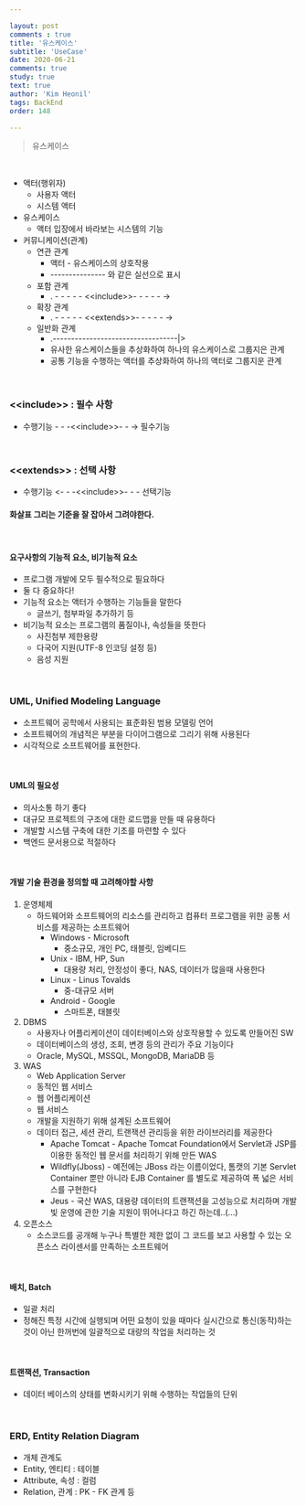 ```yaml
---

layout: post
comments : true
title: '유스케이스'
subtitle: 'UseCase'
date: 2020-06-21
comments: true
study: true
text: true
author: 'Kim Heonil'
tags: BackEnd
order: 148

---
```


> 유스케이스

<br>

- 액터(행위자)
  - 사용자 액터
  - 시스템 액터
- 유스케이스
  - 액터 입장에서 바라보는 시스템의 기능
- 커뮤니케이션(관계)
  - 연관 관계
    - 액터 - 유스케이스의 상호작용
    - --------------- 와 같은 실선으로 표시
  - 포함 관계
    - . - - - - - <&lt;include>>- - - - - -> 
  - 확장 관계
    - . - - - - - <&lt;extends>>- - - - - ->
  - 일반화 관계
    - .----------------------------------|>
    - 유사한 유스케이스들을 추상화하여 하나의 유스케이스로 그룹지은 관계
    - 공통 기능을 수행하는 액터를 추상화하여 하나의 액터로 그룹지운 관계

<br>

### &lt;&lt;include>> : 필수 사항

- 수행기능 - - -<&lt;include>>- - -> 필수기능

<br>

### &lt;&lt;extends>> : 선택 사항

- 수행기능 <- - -<&lt;include>>- - - 선택기능

#### 화살표 그리는 기준을 잘 잡아서 그려야한다.

<br>

#### 요구사항의 기능적 요소, 비기능적 요소

- 프로그램 개발에 모두 필수적으로 필요하다
- 둘 다 중요하다!
- 기능적 요소는 액터가 수행하는 기능들을 말한다
  - 글쓰기, 첨부파일 추가하기 등
- 비기능적 요소는 프로그램의 품질이나, 속성들을 뜻한다
  - 사진첨부 제한용량
  - 다국어 지원(UTF-8 인코딩 설정 등)
  - 음성 지원

<br>

### UML, Unified Modeling Language

- 소프트웨어 공학에서 사용되는 표준화된 범용 모델링 언어
- 소프트웨어의 개념적은 부분을 다이어그램으로 그리기 위해 사용된다
- 시각적으로 소프트웨어를 표현한다.

<br>

#### UML의 필요성

- 의사소통 하기 좋다
- 대규모 프로젝트의 구조에 대한 로드맵을 만들 때 유용하다
- 개발할 시스템 구축에 대한 기초를 마련할 수 있다
- 백엔드 문서용으로 적절하다

<br>

#### 개발 기술 환경을 정의할 때 고려해야할 사항

1. 운영체제
   - 하드웨어와 소프트웨어의 리소스를 관리하고 컴퓨터 프로그램을 위한 공통 서비스를 제공하는 소프트웨어
     - Windows - Microsoft
       - 중소규모, 개인 PC, 태블릿, 임베디드
     - Unix - IBM, HP, Sun
       - 대용량 처리, 안정성이 좋다, NAS, 데이터가 많을때 사용한다
     - Linux - Linus Tovalds
       - 중-대규모 서버
     - Android - Google
       - 스마트폰, 태블릿
2. DBMS
   - 사용자나 어플리케이션이 데이터베이스와 상호작용할 수 있도록 만들어진 SW
   - 데이터베이스의 생성, 조회, 변경 등의 관리가 주요 기능이다
   - Oracle, MySQL, MSSQL, MongoDB, MariaDB 등
3. WAS
   - Web Application Server
   - 동적인 웹 서비스
   - 웹 어플리케이션
   - 웹 서비스
   - 개발을 지원하기 위해 설계된 소프트웨어
   - 데이터 접근, 세션 관리, 트랜잭션 관리등을 위한 라이브러리를 제공한다
     - Apache Tomcat - Apache Tomcat Foundation에서 Servlet과 JSP를 이용한 동적인 웹 문서를 처리하기 위해 만든 WAS
     - Wildfly(Jboss) - 예전에는 JBoss 라는 이름이었다, 톰캣의 기본 Servlet Container 뿐만 아니라 EJB Container 를 별도로 제공하여 폭 넓은 서비스를 구현한다
     - Jeus - 국산 WAS, 대용량 데이터의 트랜잭션을 고성능으로 처리하며 개발 빛 운영에 관한 기술 지원이 뛰어나다고 하긴 하는데..(...)
4. 오픈소스
   - 소스코드를 공개해 누구나 특별한 제한 없이 그 코드를 보고 사용할 수 있는 오픈소스 라이센서를 만족하는 소프트웨어

<br>

#### 배치, Batch

- 일괄 처리
- 정해진 특정 시간에 실행되며 어떤 요청이 있을 때마다 실시간으로 통신(동작)하는 것이 아닌 한꺼번에 일괄적으로 대량의 작업을 처리하는 것

<br>

#### 트랜잭션, Transaction

- 데이터 베이스의 상태를 변화시키기 위해 수행하는 작업들의 단위

<br>

### ERD, Entity Relation Diagram

- 개체 관계도
- Entity, 엔티티 : 테이블
- Attribute, 속성 : 컬럼
- Relation, 관계 : PK - FK 관계 등

<br><br>
